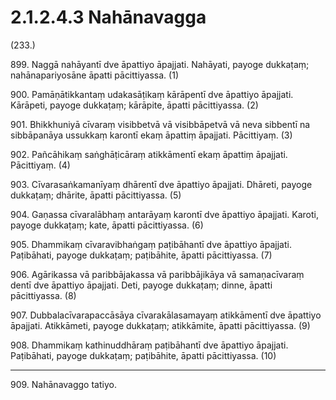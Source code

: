 

# 2.1.2.4.3 Nahānavagga






(233.)

899\. Naggā nahāyantī dve āpattiyo āpajjati. Nahāyati, payoge dukkaṭaṃ; nahānapariyosāne āpatti pācittiyassa. (1)

900\. Pamāṇātikkantaṃ udakasāṭikaṃ kārāpentī dve āpattiyo āpajjati. Kārāpeti, payoge dukkaṭaṃ; kārāpite, āpatti pācittiyassa. (2)

901\. Bhikkhuniyā cīvaraṃ visibbetvā vā visibbāpetvā vā neva sibbentī na sibbāpanāya ussukkaṃ karontī ekaṃ āpattiṃ āpajjati. Pācittiyaṃ. (3)

902\. Pañcāhikaṃ saṅghāṭicāraṃ atikkāmentī ekaṃ āpattiṃ āpajjati. Pācittiyaṃ. (4)

903\. Cīvarasaṅkamanīyaṃ dhārentī dve āpattiyo āpajjati. Dhāreti, payoge dukkaṭaṃ; dhārite, āpatti pācittiyassa. (5)

904\. Gaṇassa cīvaralābhaṃ antarāyaṃ karontī dve āpattiyo āpajjati. Karoti, payoge dukkaṭaṃ; kate, āpatti pācittiyassa. (6)

905\. Dhammikaṃ cīvaravibhaṅgaṃ paṭibāhantī dve āpattiyo āpajjati. Paṭibāhati, payoge dukkaṭaṃ; paṭibāhite, āpatti pācittiyassa. (7)

906\. Agārikassa vā paribbājakassa vā paribbājikāya vā samaṇacīvaraṃ dentī dve āpattiyo āpajjati. Deti, payoge dukkaṭaṃ; dinne, āpatti pācittiyassa. (8)

907\. Dubbalacīvarapaccāsāya cīvarakālasamayaṃ atikkāmentī dve āpattiyo āpajjati. Atikkāmeti, payoge dukkaṭaṃ; atikkāmite, āpatti pācittiyassa. (9)

908\. Dhammikaṃ kathinuddhāraṃ paṭibāhantī dve āpattiyo āpajjati. Paṭibāhati, payoge dukkaṭaṃ; paṭibāhite, āpatti pācittiyassa. (10)

---

909\. Nahānavaggo tatiyo.





